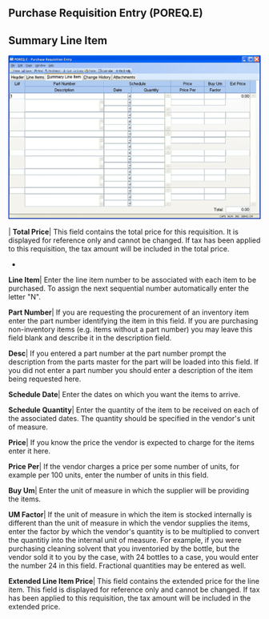 ## Purchase Requisition Entry (POREQ.E)
<PageHeader />

## Summary Line Item

![](./POREQ-E-3.jpg)

| **Total Price**|  This field contains the total price for this requisition.
It is displayed for reference only and cannot be changed. If tax has been
applied to this requisition, the tax amount will be included in the total
price.

-  
**Line Item**|  Enter the line item number to be associated with each item to
be purchased. To assign the next sequential number automatically enter the
letter "N".

**Part Number**|  If you are requesting the procurement of an inventory item
enter the part number identifying the item in this field. If you are
purchasing non-inventory items (e.g. items without a part number) you may
leave this field blank and describe it in the description field.

**Desc**|  If you entered a part number at the part number prompt the
description from the parts master for the part will be loaded into this field.
If you did not enter a part number you should enter a description of the item
being requested here.

**Schedule Date**|  Enter the dates on which you want the items to arrive.

**Schedule Quantity**|  Enter the quantity of the item to be received on each
of the associated dates. The quantity should be specified in the vendor's unit
of measure.

**Price**|  If you know the price the vendor is expected to charge for the
items enter it here.

**Price Per**|  If the vendor charges a price per some number of units, for
example per 100 units, enter the number of units in this field.

**Buy Um**|  Enter the unit of measure in which the supplier will be providing
the items.

**UM Factor**|  If the unit of measure in which the item is stocked internally
is different than the unit of measure in which the vendor supplies the items,
enter the factor by which the vendor's quantity is to be multiplied to convert
the quantitiy into the internal unit of measure. For example, if you were
purchasing cleaning solvent that you inventoried by the bottle, but the vendor
sold it to you by the case, with 24 bottles to a case, you would enter the
number 24 in this field. Fractional quantities may be entered as well.

**Extended Line Item Price**|  This field contains the extended price for the
line item. This field is displayed for reference only and cannot be changed.
If tax has been applied to this requisition, the tax amount will be included
in the extended price.


<badge text= "Version 8.10.57 " vertical="middle" />

<PageFooter />
